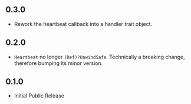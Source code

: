 ## 0.3.0

* Rework the heartbeat callback into a handler trait object.

## 0.2.0

* `Heartbeat` no longer `(Ref)?UnwindSafe`. Technically a breaking change,
therefore bumping its minor version.


## 0.1.0

* Initial Public Release